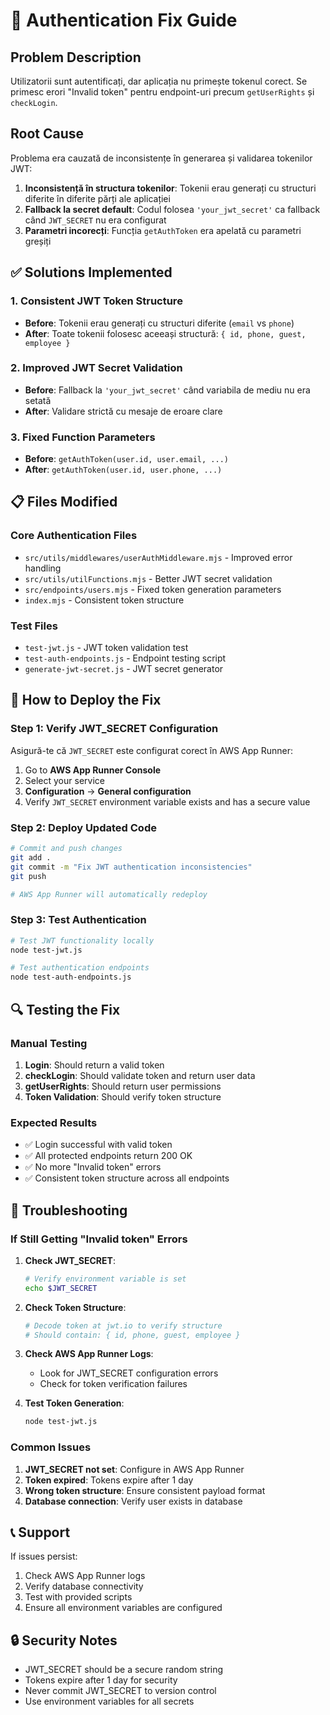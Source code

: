 # 🔐 Authentication Fix Guide

## Problem Description
Utilizatorii sunt autentificați, dar aplicația nu primește tokenul corect. Se primesc erori "Invalid token" pentru endpoint-uri precum `getUserRights` și `checkLogin`.

## Root Cause
Problema era cauzată de inconsistențe în generarea și validarea tokenilor JWT:

1. **Inconsistență în structura tokenilor**: Tokenii erau generați cu structuri diferite în diferite părți ale aplicației
2. **Fallback la secret default**: Codul folosea `'your_jwt_secret'` ca fallback când `JWT_SECRET` nu era configurat
3. **Parametri incorecți**: Funcția `getAuthToken` era apelată cu parametri greșiți

## ✅ Solutions Implemented

### 1. Consistent JWT Token Structure
- **Before**: Tokenii erau generați cu structuri diferite (`email` vs `phone`)
- **After**: Toate tokenii folosesc aceeași structură: `{ id, phone, guest, employee }`

### 2. Improved JWT Secret Validation
- **Before**: Fallback la `'your_jwt_secret'` când variabila de mediu nu era setată
- **After**: Validare strictă cu mesaje de eroare clare

### 3. Fixed Function Parameters
- **Before**: `getAuthToken(user.id, user.email, ...)` 
- **After**: `getAuthToken(user.id, user.phone, ...)`

## 📋 Files Modified

### Core Authentication Files
- `src/utils/middlewares/userAuthMiddleware.mjs` - Improved error handling
- `src/utils/utilFunctions.mjs` - Better JWT secret validation
- `src/endpoints/users.mjs` - Fixed token generation parameters
- `index.mjs` - Consistent token structure

### Test Files
- `test-jwt.js` - JWT token validation test
- `test-auth-endpoints.js` - Endpoint testing script
- `generate-jwt-secret.js` - JWT secret generator

## 🚀 How to Deploy the Fix

### Step 1: Verify JWT_SECRET Configuration
Asigură-te că `JWT_SECRET` este configurat corect în AWS App Runner:

1. Go to **AWS App Runner Console**
2. Select your service
3. **Configuration** → **General configuration**
4. Verify `JWT_SECRET` environment variable exists and has a secure value

### Step 2: Deploy Updated Code
```bash
# Commit and push changes
git add .
git commit -m "Fix JWT authentication inconsistencies"
git push

# AWS App Runner will automatically redeploy
```

### Step 3: Test Authentication
```bash
# Test JWT functionality locally
node test-jwt.js

# Test authentication endpoints
node test-auth-endpoints.js
```

## 🔍 Testing the Fix

### Manual Testing
1. **Login**: Should return a valid token
2. **checkLogin**: Should validate token and return user data
3. **getUserRights**: Should return user permissions
4. **Token Validation**: Should verify token structure

### Expected Results
- ✅ Login successful with valid token
- ✅ All protected endpoints return 200 OK
- ✅ No more "Invalid token" errors
- ✅ Consistent token structure across all endpoints

## 🐛 Troubleshooting

### If Still Getting "Invalid token" Errors

1. **Check JWT_SECRET**:
   ```bash
   # Verify environment variable is set
   echo $JWT_SECRET
   ```

2. **Check Token Structure**:
   ```bash
   # Decode token at jwt.io to verify structure
   # Should contain: { id, phone, guest, employee }
   ```

3. **Check AWS App Runner Logs**:
   - Look for JWT_SECRET configuration errors
   - Check for token verification failures

4. **Test Token Generation**:
   ```bash
   node test-jwt.js
   ```

### Common Issues

1. **JWT_SECRET not set**: Configure in AWS App Runner
2. **Token expired**: Tokens expire after 1 day
3. **Wrong token structure**: Ensure consistent payload format
4. **Database connection**: Verify user exists in database

## 📞 Support

If issues persist:
1. Check AWS App Runner logs
2. Verify database connectivity
3. Test with provided scripts
4. Ensure all environment variables are configured

## 🔒 Security Notes

- JWT_SECRET should be a secure random string
- Tokens expire after 1 day for security
- Never commit JWT_SECRET to version control
- Use environment variables for all secrets 